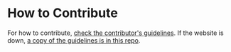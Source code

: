 
How to Contribute
=================

For how to contribute, [check the contributor's guidelines](
https://horse64.org/docs/how-to-contribute). If the website
is down, [a copy of the guidelines is in this repo](
docs/How%20to%20Contribute.md).

